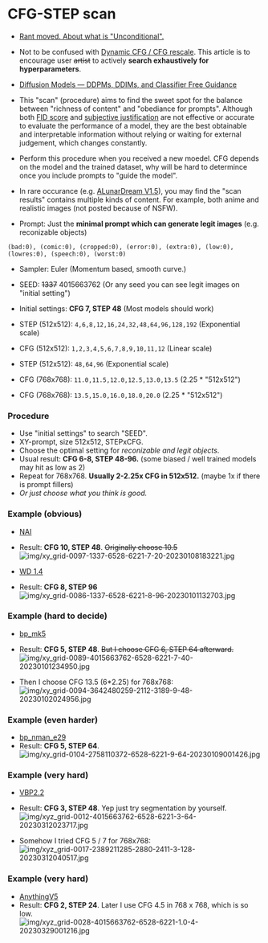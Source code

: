 # CFG-STEP scan #

- [Rant moved. About what is "Unconditional".](./aesthetic.md#extra-unconditional-image-generation)

- Not to be confused with [Dynamic CFG / CFG rescale](./dynamic_cfg.md). This article is to encourage user ~~artist~~ to actively **search exhaustively for hyperparameters**.

- [Diffusion Models — DDPMs, DDIMs, and Classifier Free Guidance](https://betterprogramming.pub/diffusion-models-ddpms-ddims-and-classifier-free-guidance-e07b297b2869#5cf1)

- This "scan" (procedure) aims to find the sweet spot for the balance between "richness of content" and "obediance for prompts". Although both [FID score](https://en.wikipedia.org/wiki/Fr%C3%A9chet_inception_distance) and [subjective justification](https://pubmed.ncbi.nlm.nih.gov/26903834/) are not effective or accurate to evaluate the performance of a model, they are the best obtainable and interpretable information without relying or waiting for external judgement, which changes constantly.

- Perform this procedure when you received a new moedel. CFG depends on the model and the trained dataset, why will be hard to determince once you include prompts to "guide the model".

- In rare occurance (e.g. [ALunarDream V1.5](https://huggingface.co/lunachan/ALunarDream)), you may find the "scan results" contains multiple kinds of content. For example, both anime and realistic images (not posted because of NSFW).

- Prompt: Just the **minimal prompt which can generate legit images** (e.g. reconizable objects)
```
(bad:0), (comic:0), (cropped:0), (error:0), (extra:0), (low:0), (lowres:0), (speech:0), (worst:0)
```

- Sampler: Euler (Momentum based, smooth curve.)
- SEED: ~~1337~~ 4015663762 (Or any seed you can see legit images on "initial setting")
- Initial settings: **CFG 7, STEP 48** (Most models should work)

- STEP (512x512): `4,6,8,12,16,24,32,48,64,96,128,192` (Exponential scale)
- CFG (512x512): `1,2,3,4,5,6,7,8,9,10,11,12` (Linear scale)

- STEP (512x512): `48,64,96` (Exponential scale)
- CFG (768x768): `11.0,11.5,12.0,12.5,13.0,13.5` (2.25 * "512x512")
- CFG (768x768): `13.5,15.0,16.0,18.0,20.0` (2.25 * "512x512")

### Procedure ###
- Use "initial settings" to search "SEED".
- XY-prompt, size 512x512, STEPxCFG.
- Choose the optimal setting for *reconizable and legit objects*.
- Usual result: **CFG 6-8, STEP 48-96.** (some biased / well trained models may hit as low as 2)
- Repeat for 768x768. **Usually 2-2.25x CFG in 512x512.** (maybe 1x if there is prompt fillers)
- *Or just choose what you think is good.*

### Example (obvious) ###
- [NAI](../ch99/925997e9.md)
- Result: **CFG 10, STEP 48**. ~~Originally choose 10.5~~
![img/xy_grid-0097-1337-6528-6221-7-20-20230108183221.jpg](img/xy_grid-0097-1337-6528-6221-7-20-20230108183221.jpg)


- [WD 1.4](https://huggingface.co/hakurei/waifu-diffusion-v1-4)
- Result: **CFG 8, STEP 96**
![img/xy_grid-0086-1337-6528-6221-8-96-20230101132703.jpg](img/xy_grid-0086-1337-6528-6221-8-96-20230101132703.jpg)

### Example (hard to decide) ###

- [bp_mk5](https://huggingface.co/Crosstyan/BPModel)
- Result: **CFG 5, STEP 48**. ~~But I choose CFG 6, STEP 64 afterward.~~
![img/xy_grid-0089-4015663762-6528-6221-7-40-20230101234950.jpg](img/xy_grid-0089-4015663762-6528-6221-7-40-20230101234950.jpg)

- Then I choose CFG 13.5 (6*2.25) for 768x768:
![img/xy_grid-0094-3642480259-2112-3189-9-48-20230102024956.jpg](img/xy_grid-0094-3642480259-2112-3189-9-48-20230102024956.jpg)

### Example (even harder) ###

- [bp_nman_e29](https://huggingface.co/Crosstyan/BPModel/blob/main/NMFSAN/README.md)
- Result: **CFG 5, STEP 64**.
![img/xy_grid-0104-2758110372-6528-6221-9-64-20230109001426.jpg](img/xy_grid-0104-2758110372-6528-6221-9-64-20230109001426.jpg)

### Example (very hard) ###

- [VBP2.2](https://t.me/StableDiffusion_CN/924998)
- Result: **CFG 3, STEP 48**. Yep just try segmentation by yourself.
![img/xyz_grid-0012-4015663762-6528-6221-3-64-20230312023717.jpg](img/xyz_grid-0012-4015663762-6528-6221-3-64-20230312023717.jpg)

- Somehow I tried CFG 5 / 7 for 768x768:
![img/xyz_grid-0017-2389211285-2880-2411-3-128-20230312040517.jpg](img/xyz_grid-0017-2389211285-2880-2411-3-128-20230312040517.jpg)

### Example (very hard) ###

- [AnythingV5](https://civitai.com/models/9409/anything-v5-or-anything-diffusion-original)
- Result: **CFG 2, STEP 24**. Later I use CFG 4.5 in 768 x 768, which is so low.
![img/xyz_grid-0028-4015663762-6528-6221-1.0-4-20230329001216.jpg](img/xyz_grid-0028-4015663762-6528-6221-1.0-4-20230329001216.jpg)
